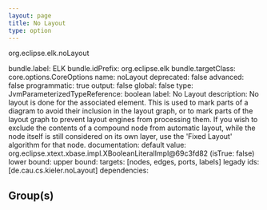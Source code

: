 ```yaml
---
layout: page
title: No Layout
type: option
---
```

org.eclipse.elk.noLayout

bundle.label: ELK
bundle.idPrefix: org.eclipse.elk
bundle.targetClass: core.options.CoreOptions
name: noLayout
deprecated: false
advanced: false
programmatic: true
output: false
global: false
type: JvmParameterizedTypeReference: boolean
label: No Layout
description: No layout is done for the associated element. This is used to mark parts of a diagram to
		avoid their inclusion in the layout graph, or to mark parts of the layout graph to
		prevent layout engines from processing them. If you wish to exclude the contents of a
		compound node from automatic layout, while the node itself is still considered on its own
		layer, use the 'Fixed Layout' algorithm for that node.
documentation: 
default value: org.eclipse.xtext.xbase.impl.XBooleanLiteralImpl@69c3fd82 (isTrue: false)
lower bound: 
upper bound: 
targets: [nodes, edges, ports, labels]
legady ids: [de.cau.cs.kieler.noLayout]
dependencies:

## Group(s)


